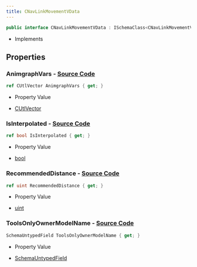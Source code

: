 ```yaml
---
title: CNavLinkMovementVData
---
```


```csharp
public interface CNavLinkMovementVData : ISchemaClass<CNavLinkMovementVData>, ISchemaField, ISchemaClass, INativeHandle
```

- Implements

## Properties

### **AnimgraphVars** - [Source Code](https://github.com/swiftly-solution/swiftlys2/blob/main/managed/src/SwiftlyS2.Generated/Schemas/Interfaces/CNavLinkMovementVData.cs#L24)

```csharp
ref CUtlVector AnimgraphVars { get; }
```

- Property Value

- [CUtlVector](/docs/api/)

### **IsInterpolated** - [Source Code](https://github.com/swiftly-solution/swiftlys2/blob/main/managed/src/SwiftlyS2.Generated/Schemas/Interfaces/CNavLinkMovementVData.cs#L19)

```csharp
ref bool IsInterpolated { get; }
```

- Property Value

- [bool](https://learn.microsoft.com/dotnet/api/system.boolean)

### **RecommendedDistance** - [Source Code](https://github.com/swiftly-solution/swiftlys2/blob/main/managed/src/SwiftlyS2.Generated/Schemas/Interfaces/CNavLinkMovementVData.cs#L21)

```csharp
ref uint RecommendedDistance { get; }
```

- Property Value

- [uint](https://learn.microsoft.com/dotnet/api/system.uint32)

### **ToolsOnlyOwnerModelName** - [Source Code](https://github.com/swiftly-solution/swiftlys2/blob/main/managed/src/SwiftlyS2.Generated/Schemas/Interfaces/CNavLinkMovementVData.cs#L17)

```csharp
SchemaUntypedField ToolsOnlyOwnerModelName { get; }
```

- Property Value

- [SchemaUntypedField](/docs/api/shared/schemas/schemauntypedfield)

